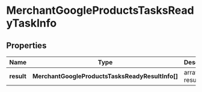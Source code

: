 # MerchantGoogleProductsTasksReadyTaskInfo

## Properties

| Name | Type | Description | Notes |
|------------ | ------------- | ------------- | -------------|
**result** | **MerchantGoogleProductsTasksReadyResultInfo[]** | array of results |[optional]|